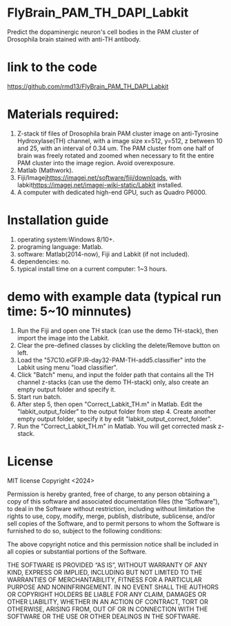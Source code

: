 # FlyBrain_PAM_TH_DAPI_Labkit
Predict the dopaminergic neuron's cell bodies in the PAM cluster of Drosophila brain stained with anti-TH antibody.

# link to the code
https://github.com/rmd13/FlyBrain_PAM_TH_DAPI_Labkit

# Materials required:
1. Z-stack tif files of Drosophila brain PAM cluster image on anti-Tyrosine Hydroxylase(TH) channel, with a image size x=512, y=512, z between 10 and 25, with an interval of 0.34 um. The PAM cluster from one half of brain was freely rotated and zoomed when necessary to fit the entire PAM cluster into the image region. Avoid overexposure.
2. Matlab (Mathwork).
3. Fiji/Imagej<https://imagej.net/software/fiji/downloads>, with labkit<https://imagej.net/imagej-wiki-static/Labkit> installed.
4. A computer with dedicated high-end GPU, such as Quadro P6000.

# Installation guide
1. operating system:Windows 8/10+.
2. programing language: Matlab.
3. software: Matlab(2014-now), Fiji and Labkit (if not included).
4. dependencies: no.
5. typical install time on a current computer: 1~3 hours.

# demo with example data (typical run time: 5~10 minnutes)
1. Run the Fiji and open one TH stack (can use the demo TH-stack), then import the image into the Labkit.
2. Clear the pre-defined classes by clickling the delete/Remove button on left.
3. Load the "57C10.eGFP.IR-day32-PAM-TH-add5.classifier" into the Labkit using menu "load classifier".
4. Click "Batch" menu, and input the folder path that contains all the TH channel z-stacks (can use the demo TH-stack) only, also create an empty output folder and specify it.
5. Start run batch.
6. After step 5, then open "Correct_Labkit_TH.m" in Matlab.
   Edit the "labkit_output_folder" to the output folder from step 4.
   Create another empty output folder, specify it by edit "labkit_output_correct_folder".
7. Run the "Correct_Labkit_TH.m" in Matlab. You will get corrected mask z-stack.

# License
MIT license
Copyright <2024> 

Permission is hereby granted, free of charge, to any person obtaining a copy of this software and associated documentation files (the “Software”), to deal in the Software without restriction, including without limitation the rights to use, copy, modify, merge, publish, distribute, sublicense, and/or sell copies of the Software, and to permit persons to whom the Software is furnished to do so, subject to the following conditions:

The above copyright notice and this permission notice shall be included in all copies or substantial portions of the Software.

THE SOFTWARE IS PROVIDED “AS IS”, WITHOUT WARRANTY OF ANY KIND, EXPRESS OR IMPLIED, INCLUDING BUT NOT LIMITED TO THE WARRANTIES OF MERCHANTABILITY, FITNESS FOR A PARTICULAR PURPOSE AND NONINFRINGEMENT. IN NO EVENT SHALL THE AUTHORS OR COPYRIGHT HOLDERS BE LIABLE FOR ANY CLAIM, DAMAGES OR OTHER LIABILITY, WHETHER IN AN ACTION OF CONTRACT, TORT OR OTHERWISE, ARISING FROM, OUT OF OR IN CONNECTION WITH THE SOFTWARE OR THE USE OR OTHER DEALINGS IN THE SOFTWARE.
